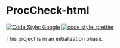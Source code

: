 # ProcCheck-html

[![Code Style: Google](https://img.shields.io/badge/code%20style-google-blueviolet.svg)](https://github.com/google/gts)
[![code style: prettier](https://img.shields.io/badge/code_style-prettier-ff69b4.svg?style=flat-square)](https://github.com/prettier/prettier)

This project is in an initialization phase.
